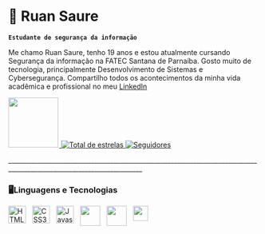 # 👾 Ruan Saure

**`Estudante de segurança da informação`**

Me chamo Ruan Saure, tenho 19 anos e estou atualmente cursando Segurança da informação na FATEC Santana de Parnaíba. Gosto muito de tecnologia, principalmente Desenvolvimento de Sistemas e Cybersegurança. Compartilho todos os acontecimentos da minha vida acadêmica e profissional no meu [LinkedIn](https://www.linkedin.com/in/ruan-saure-a569112b1/)

<p align="left">
    <a href="https://www.linkedin.com/in/ruan-saure-a569112b1/">
    <img src="https://freelogopng.com/images/all_img/1656958733linkedin-logo-png.png" width="100px" style="margin-right: 2px">
    </a>
    <a href="https://github.com/ruansaure17?tab=repositories&sort=stargazers">
        <img 
            alt="Total de estrelas" 
            title="Total de estrelas GitHub" 
            src="https://custom-icon-badges.demolab.com/github/stars/ruansaure17?color=55960c&style=for-the-badge&labelColor=488207&logo=star&label=estrelas"
        />
    </a>
    <a href="https://github.com/ruansaure17?tab=followers">
        <img 
            alt="Seguidores" 
            title="Me siga no GitHub" 
            src="https://custom-icon-badges.demolab.com/github/followers/ruansaure17?color=236ad3&labelColor=1155ba&style=for-the-badge&logo=github&label=Seguidores&logoColor=white"
        />
    </a>
</p>
________________________________________________________________________________________________________________________

### 🖥️Linguagens e Tecnologias
<div class="imagens">
<img
    style="padding-right: 10px"
    align="left"
    alt="HTML5"
    title="HTML"
    width="35px"
    src="https://cdn.jsdelivr.net/gh/devicons/devicon@latest/icons/html5/html5-original.svg" />

<img
    style="padding-right: 10px"
    align="left"
    alt="CSS3"
    title="CSS"
    width="35px"
    src="https://cdn.jsdelivr.net/gh/devicons/devicon@latest/icons/css3/css3-original.svg" />


<img
    style="padding-right: 10px"
    align="left"
    alt="Javascript"
    title="JS"
    width="35px"
    src="https://cdn.jsdelivr.net/gh/devicons/devicon@latest/icons/javascript/javascript-original.svg" />
          
<img
style="padding-right: 10px"
 align="left" width="40px" src="https://cdn.jsdelivr.net/gh/devicons/devicon@latest/icons/python/python-original.svg" />


<img
 style="padding-right: 10px"
 align="left" width="40px" src="https://cdn.jsdelivr.net/gh/devicons/devicon@latest/icons/linux/linux-original.svg" />
          

<img 
style="padding-right: 10px"
align="left" width="30px" src="https://cdn.jsdelivr.net/gh/devicons/devicon@latest/icons/bash/bash-original.svg" />
</div>
<style>
    .imagens{
        gap: 10px;
    }
</style>
